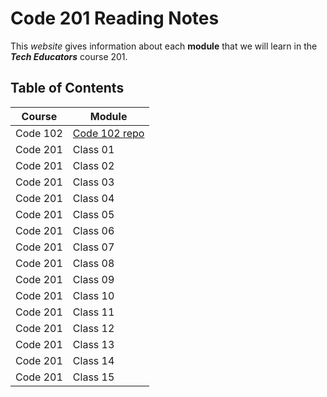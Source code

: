 # Code 201 Reading Notes

This *website* gives information about each **module** that we will learn in the ***Tech Educators*** course 201.

## Table of Contents
| Course | Module |
| - | -|
| Code 102| [Code 102 repo](https://github.com/CollinsDrew/reading-notes)|
| Code 201 | Class 01|
| Code 201 | Class 02|
| Code 201 | Class 03|
| Code 201 | Class 04|
| Code 201 | Class 05|
| Code 201 | Class 06|
| Code 201 | Class 07|
| Code 201 | Class 08|
| Code 201 | Class 09|
| Code 201 | Class 10|
| Code 201 | Class 11|
| Code 201 | Class 12|
| Code 201 | Class 13|
| Code 201 | Class 14|
| Code 201 | Class 15|
